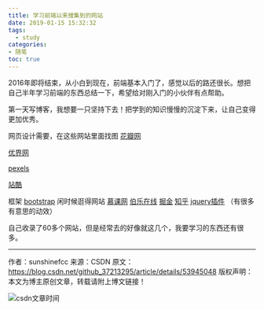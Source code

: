 ```yaml
---
title: 学习前端以来搜集到的网站
date: 2019-01-15 15:32:32
tags:
  - study
categories:
- 随笔  
toc: true
---
```

2016年即将结束，从小白到现在，前端基本入门了，感觉以后的路还很长。想把自己半年学习前端的东西总结一下，希望给对刚入门的小伙伴有点帮助。

<!-- more -->
第一天写博客，我想要一只坚持下去！把学到的知识慢慢的沉淀下来，让自己变得更加优秀。

网页设计需要，在这些网站里面找图
[花瓣网](http://huaban.com/)

[优界网](http://97ui.com/) 


[pexels](https://www.pexels.com/)

[站酷](http://www.zcool.com.cn/) 

框架
[bootstrap](http://www.bootcss.com/) 
闲时候逛得网站
[慕课网](http://www.imooc.com/) 
[伯乐在线](http://www.jobbole.com/) 
[掘金](http://gold.xitu.io/) 
[知乎](https://www.zhihu.com/) 
[jquery插件](http://www.jq22.com/) （有很多有意思的动效）

自己收录了60多个网站，但是经常去的好像就这几个，我要学习的东西还有很多。

--------------------- 
作者：sunshinefcc 
来源：CSDN 
原文：https://blog.csdn.net/github_37213295/article/details/53945048 
版权声明：本文为博主原创文章，转载请附上博文链接！

![csdn文章时间](学习前端以来手机到的网站/22.png)

